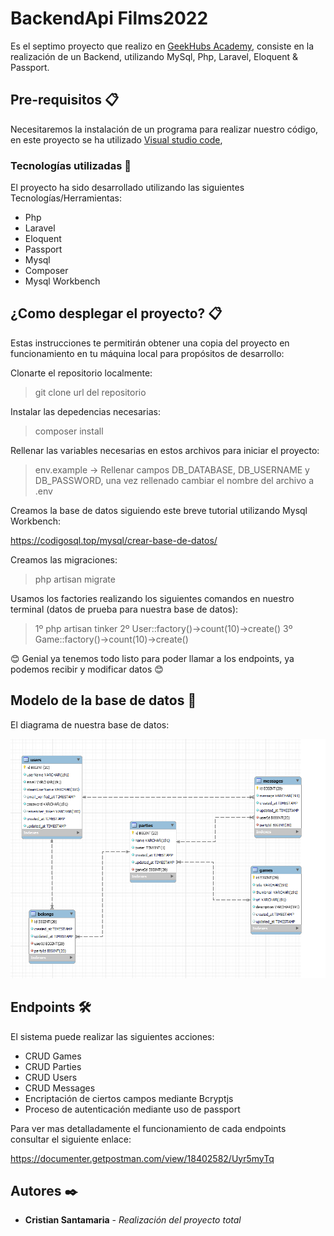 # BackendApi Films2022

Es el septimo proyecto que realizo en [GeekHubs Academy](https://geekshubsacademy.com/), consiste en la realización de un Backend, utilizando MySql, Php, Laravel, Eloquent & Passport.


## Pre-requisitos 📋

Necesitaremos la instalación de un programa para realizar nuestro código, en este proyecto se ha utilizado [Visual studio code](https://code.visualstudio.com/Download/),

### Tecnologías utilizadas 🚀

El proyecto ha sido desarrollado utilizando las siguientes Tecnologías/Herramientas:

* Php
* Laravel
* Eloquent
* Passport
* Mysql
* Composer
* Mysql Workbench

## ¿Como desplegar el proyecto? 📋
Estas instrucciones te permitirán obtener una copia del proyecto en funcionamiento en tu máquina local para propósitos de desarrollo:

Clonarte el repositorio localmente:

> git clone url del repositorio
  
Instalar las depedencias necesarias:
  
> composer install
  
Rellenar las variables necesarias en estos archivos para iniciar el proyecto:
  
> env.example -> Rellenar campos DB_DATABASE, DB_USERNAME y DB_PASSWORD, una vez rellenado cambiar el nombre del archivo a .env
  
Creamos la base de datos siguiendo este breve tutorial utilizando Mysql Workbench:
  
https://codigosql.top/mysql/crear-base-de-datos/
  
Creamos las migraciones:
  
> php artisan migrate
  
Usamos los factories realizando los siguientes comandos en nuestro terminal (datos de prueba para nuestra base de datos):
  
> 1º php artisan tinker
> 2º User::factory()->count(10)->create()
> 3º Game::factory()->count(10)->create()

😊 Genial ya tenemos todo listo para poder llamar a los endpoints, ya podemos recibir y modificar datos 😊
## Modelo de la base de datos 🔧

El diagrama de nuestra base de datos:

![foto](/img/Diagrama.PNG)
  
## Endpoints 🛠️

El sistema puede realizar las siguientes acciones:

- CRUD Games
- CRUD Parties
- CRUD Users
- CRUD Messages
- Encriptación de ciertos campos mediante Bcryptjs
- Proceso de autenticación mediante uso de passport

Para ver mas detalladamente el funcionamiento de cada endpoints consultar el siguiente enlace:

https://documenter.getpostman.com/view/18402582/Uyr5myTq

## Autores ✒️

* **Cristian Santamaria** - *Realización del proyecto total*
